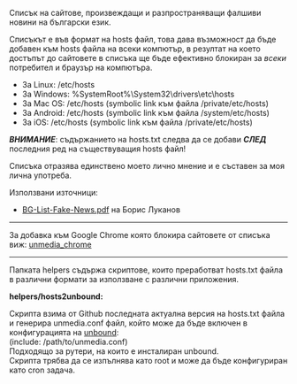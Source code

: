 Списък на сайтове, произвеждащи и разпространяващи фалшиви новини на български език.

Списъкът е във формат на hosts файл, това дава възможност да бъде добавен към hosts файла на всеки компютър, в резултат на което достъпът до сайтовете в списъка ще бъде ефективно блокиран за *всеки* потребител и браузър на компютъра.

- За Linux: /etc/hosts   
- За Windows: %SystemRoot%\System32\drivers\etc\hosts   
- За Mac OS: /etc/hosts (symbolic link към файла /private/etc/hosts)   
- За Android: /etc/hosts (symbolic link към файла /system/etc/hosts)   
- За iOS: /etc/hosts (symbolic link към файла /private/etc/hosts)   

_**ВНИМАНИЕ**_: съдържанието на hosts.txt следва да се добави _**СЛЕД**_ последния ред на съществуващия hosts файл!

Списъка отразява единствено моето лично мнение и е съставен за моя лична употреба.

Използвани източници:
- [BG-List-Fake-News.pdf](https://app.box.com/s/1467cn3s3n0l45zfqdvxxjqr13pfq28a) на Борис Луканов

---
За добавка към Google Chrome която блокира сайтовете от списъка виж: [unmedia_chrome](https://github.com/yradunchev/unmedia_chrome)   

---
Папката helpers съдържа скриптове, които преработват hosts.txt файла в различни формати за
използване с различни приложения.

**helpers/hosts2unbound:**

Скрипта взима от Github последната актуална версия на hosts.txt файла и генерира unmedia.conf файл,
който може да бъде включен в конфигурацията на [unbound](https://unbound.net/):      
      (include: /path/to/unmedia.conf)   
Подходящо за рутери, на които е инсталиран unbound.   
Скрипта трябва да се изпълнява като root и може да бъде конфигуриран като cron задача.
